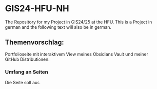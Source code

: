 # GIS24-HFU-NH
The Repository for my Project in GIS24/25 at the HFU. This is a Project in german and the following text will also be in german.

## Themenvorschlag:
Portfolioseite mit interaktivem View meines Obsidians Vault und meiner GitHub Distributionen.

### Umfang an Seiten
Die Seite soll aus 